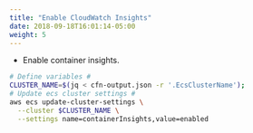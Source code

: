 ```yaml
---
title: "Enable CloudWatch Insights"
date: 2018-09-18T16:01:14-05:00
weight: 5
---
```


* Enable container insights.

```bash
# Define variables #
CLUSTER_NAME=$(jq < cfn-output.json -r '.EcsClusterName');
# Update ecs cluster settings #
aws ecs update-cluster-settings \
  --cluster $CLUSTER_NAME \
  --settings name=containerInsights,value=enabled
```